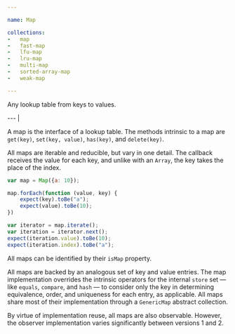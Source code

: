 ```yaml
---

name: Map

collections:
-   map
-   fast-map
-   lfu-map
-   lru-map
-   multi-map
-   sorted-array-map
-   weak-map

---
```


Any lookup table from keys to values.

--- |

A map is the interface of a lookup table.
The methods intrinsic to a map are `get(key)`, `set(key, value)`, `has(key)`,
and `delete(key)`.

All maps are iterable and reducible, but vary in one detail.
The callback receives the value for each key, and unlike with an `Array`, the
key takes the place of the index.

```js
var map = Map({a: 10});

map.forEach(function (value, key) {
    expect(key).toBe("a");
    expect(value).toBe(10);
})

var iterator = map.iterate();
var iteration = iterator.next();
expect(iteration.value).toBe(10);
expect(iteration.index).toBe("a");
```

All maps can be identified by their `isMap` property.

All maps are backed by an analogous set of key and value entries.
The map implementation overrides the intrinsic operators for the internal
`store` set — like `equals`, `compare`, and `hash` — to consider only the key in
determining equivalence, order, and uniqueness for each entry, as applicable.
All maps share most of their implementation through a `GenericMap` abstract
collection.

By virtue of implementation reuse, all maps are also observable.
However, the observer implementation varies significantly between versions 1 and
2.

